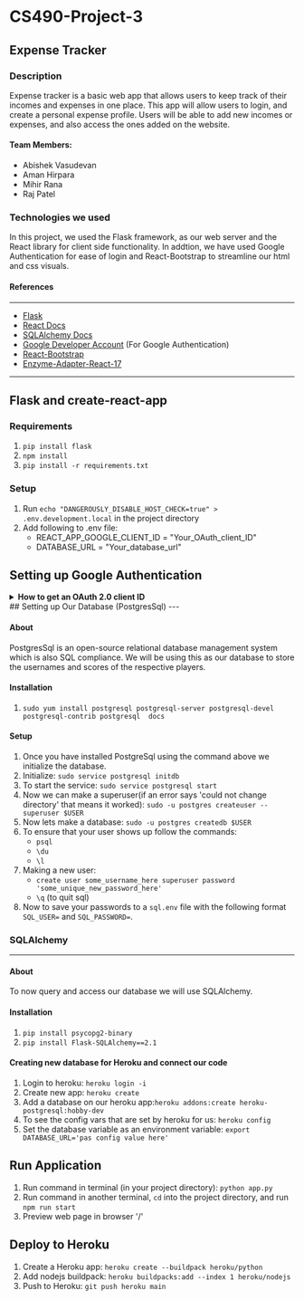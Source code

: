 # CS490-Project-3
## Expense Tracker

### Description

Expense tracker is a basic web app that allows users to keep track of their incomes and expenses in one place. 
This app will allow users to login, and create a personal expense profile. Users will be able to add new incomes or expenses, and also access the ones added on the website.

#### Team Members:
 * Abishek Vasudevan
 * Aman Hirpara
 * Mihir Rana
 * Raj Patel
 
### Technologies we used

In this project, we used the Flask framework, as our web server and the React library for client side functionality. In addtion,
we have used Google Authentication for ease of login and React-Bootstrap to streamline our html and css visuals.

#### References
---
- [Flask](https://flask.palletsprojects.com/en/1.1.x/#)
- [React Docs](https://reactjs.org/docs/getting-started.html)
- [SQLAlchemy Docs](https://docs.sqlalchemy.org/en/14/)
- [Google Developer Account](https://console.cloud.google.com/apis/dashboard) (For Google Authentication)
- [React-Bootstrap](https://react-bootstrap.github.io/getting-started/introduction)
- [Enzyme-Adapter-React-17](https://github.com/wojtekmaj/enzyme-adapter-react-17)
---

## Flask and create-react-app

### Requirements

1. `pip install flask`
2. `npm install`
3. `pip install -r requirements.txt`

### Setup

1. Run `echo "DANGEROUSLY_DISABLE_HOST_CHECK=true" > .env.development.local` in the project directory
2. Add following to .env file:
   + REACT_APP_GOOGLE_CLIENT_ID = "Your_OAuth_client_ID"
   + DATABASE_URL = "Your_database_url"

## Setting up Google Authentication

<details>
  <summary><b>How to get an OAuth 2.0 client ID</b></summary>
  
  1. Go to the Google [Developers Console](https://console.cloud.google.com/apis/dashboard).
  2. Navigate to the tab "Credentials".
  3. Create a new project.
  4. Navigate to the tab “OAuth consent screen”.
  5. Enter the Application name, Authorized domains, and click the button **Save**.
  6. Click on **Create Credentials** and from the dropdown list select *OAuth client ID*.
  7. From the drop-down menu, select the Web application and click on **Creat**.
  8. Copy your Client ID.
</details>
## Setting up Our Database (PostgresSql)
---

#### About
PostgresSql is an open-source relational database management system which is also SQL compliance. We will be using this as our database to store the usernames and scores of the
respective players.

#### Installation
1) `sudo yum install postgresql postgresql-server postgresql-devel postgresql-contrib postgresql  docs`

#### Setup
1) Once you have installed PostgreSql using the command above we initialize the database.
2) Initialize: `sudo service postgresql initdb`
3) To start the service: `sudo service postgresql start`
4) Now we can make a superuser(if an error says 'could not change directory' that means it worked): `sudo -u postgres createuser --superuser $USER`
5) Now lets make a database: `sudo -u postgres createdb $USER`
6) To ensure that your user shows up follow the commands:
   - `psql`
   - `\du`
   - `\l`
7) Making a new user: 
   - `create user some_username_here superuser password 'some_unique_new_password_here'`
   - `\q` (to quit sql)
8) Now to save your passwords to a `sql.env` file with the following format `SQL_USER=` and `SQL_PASSWORD=`.

### SQLAlchemy
---

#### About
To now query and access our database we will use SQLAlchemy.

#### Installation
1) `pip install psycopg2-binary`
2) `pip install Flask-SQLAlchemy==2.1`

#### Creating new database for Heroku and connect our code
1) Login to heroku: `heroku login -i`
2) Create new app: `heroku create`
3) Add a database on our heroku app:`heroku addons:create heroku-postgresql:hobby-dev`
4) To see the config vars that are set by heroku for us: `heroku config`
5) Set the database variable as an environment variable: `export DATABASE_URL='pas config value here'`




## Run Application

1. Run command in terminal (in your project directory): `python app.py`
2. Run command in another terminal, `cd` into the project directory, and run `npm run start`
3. Preview web page in browser '/'

## Deploy to Heroku

1. Create a Heroku app: `heroku create --buildpack heroku/python`
2. Add nodejs buildpack: `heroku buildpacks:add --index 1 heroku/nodejs`
3. Push to Heroku: `git push heroku main`
